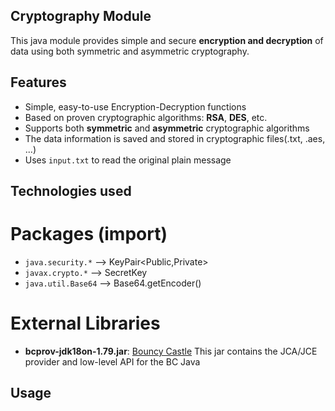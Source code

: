 ## Cryptography Module
This java module provides simple and secure **encryption and decryption** of data using both symmetric and asymmetric cryptography.

## Features
- Simple, easy-to-use Encryption-Decryption functions
- Based on proven cryptographic algorithms: **RSA**, **DES**, etc.
- Supports both **symmetric** and **asymmetric** cryptographic algorithms
- The data information is saved and stored in cryptographic files(.txt, .aes, ...)
- Uses `input.txt` to read the original plain message

##  Technologies used
# Packages (import)
- `java.security.*` --> KeyPair<Public,Private>
- `javax.crypto.*` --> SecretKey
- `java.util.Base64` --> Base64.getEncoder()

# External Libraries
- **bcprov-jdk18on-1.79.jar**: [Bouncy Castle](https://www.bouncycastle.org/) 
This jar contains the JCA/JCE provider and low-level API for the BC Java

## Usage
```java
